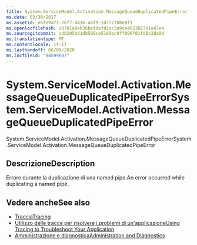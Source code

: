 ```yaml
---
title: System.ServiceModel.Activation.MessageQueueDuplicatedPipeError
ms.date: 03/30/2017
ms.assetid: ebfe9af1-76f7-4416-abf9-1d777708e0f1
ms.openlocfilehash: c8701a8eb36befdafd1cc3a9ce402382791e47e4
ms.sourcegitcommit: cdb295dd1db589ce5169ac9ff096f01fd0c2da9d
ms.translationtype: MT
ms.contentlocale: it-IT
ms.lasthandoff: 06/09/2020
ms.locfileid: "84599607"
---
```

# <a name="systemservicemodelactivationmessagequeueduplicatedpipeerror"></a><span data-ttu-id="02213-102">System.ServiceModel.Activation.MessageQueueDuplicatedPipeError</span><span class="sxs-lookup"><span data-stu-id="02213-102">System.ServiceModel.Activation.MessageQueueDuplicatedPipeError</span></span>
<span data-ttu-id="02213-103">System.ServiceModel.Activation.MessageQueueDuplicatedPipeError</span><span class="sxs-lookup"><span data-stu-id="02213-103">System.ServiceModel.Activation.MessageQueueDuplicatedPipeError</span></span>  
  
## <a name="description"></a><span data-ttu-id="02213-104">Descrizione</span><span class="sxs-lookup"><span data-stu-id="02213-104">Description</span></span>  
 <span data-ttu-id="02213-105">Errore durante la duplicazione di una named pipe.</span><span class="sxs-lookup"><span data-stu-id="02213-105">An error occurred while duplicating a named pipe.</span></span>  
  
## <a name="see-also"></a><span data-ttu-id="02213-106">Vedere anche</span><span class="sxs-lookup"><span data-stu-id="02213-106">See also</span></span>

- [<span data-ttu-id="02213-107">Traccia</span><span class="sxs-lookup"><span data-stu-id="02213-107">Tracing</span></span>](index.md)
- [<span data-ttu-id="02213-108">Utilizzo delle tracce per risolvere i problemi di un'applicazione</span><span class="sxs-lookup"><span data-stu-id="02213-108">Using Tracing to Troubleshoot Your Application</span></span>](using-tracing-to-troubleshoot-your-application.md)
- [<span data-ttu-id="02213-109">Amministrazione e diagnostica</span><span class="sxs-lookup"><span data-stu-id="02213-109">Administration and Diagnostics</span></span>](../index.md)
